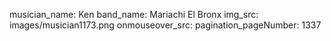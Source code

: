musician_name: Ken
band_name: Mariachi El Bronx
img_src: images/musician1173.png
onmouseover_src: 
pagination_pageNumber: 1337